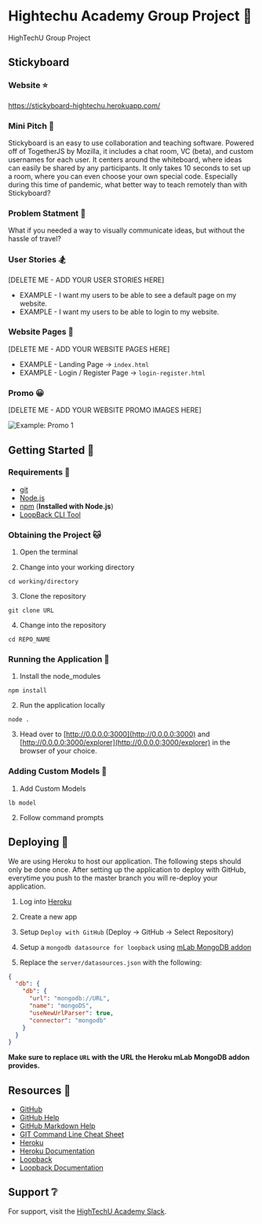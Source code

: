 # Hightechu Academy Group Project :metal:

HighTechU Group Project

## Stickyboard

### Website :star:

https://stickyboard-hightechu.herokuapp.com/

### Mini Pitch :ghost:

Stickyboard is an easy to use collaboration and teaching software. Powered off of TogetherJS by Mozilla, it includes a chat room, VC (beta), and custom usernames for each user. It centers around the whiteboard, where ideas can easily be shared by any participants. It only takes 10 seconds to set up a room, where you can even choose your own special code. Especially during this time of pandemic, what better way to teach remotely than with Stickyboard?

### Problem Statment :mega:

What if you needed a way to visually communicate ideas, but without the hassle of travel?

### User Stories :snowboarder:

[DELETE ME - ADD YOUR USER STORIES HERE]

* EXAMPLE - I want my users to be able to see a default page on my website.
* EXAMPLE - I want my users to be able to login to my website.

### Website Pages :speedboat:

[DELETE ME - ADD YOUR WEBSITE PAGES HERE]

* EXAMPLE - Landing Page -> `index.html`
* EXAMPLE - Login / Register Page -> `login-register.html`

### Promo :grinning:

[DELETE ME - ADD YOUR WEBSITE PROMO IMAGES HERE]

![Example: Promo 1]()

## Getting Started :thinking:

### Requirements :dog:

* [git](https://git-scm.com)
* [Node.js](https://nodejs.org/en/)
* [npm](https://www.npmjs.com) (**Installed with Node.js**)
* [LoopBack CLI Tool](https://loopback.io/lb3/getting-started)

### Obtaining the Project :cat:

1. Open the terminal

2. Change into your working directory

```
cd working/directory
```

3. Clone the repository 

```
git clone URL
```

4. Change into the repository

```
cd REPO_NAME
```

### Running the Application :deer:

1. Install the node_modules

```
npm install
```

2. Run the application locally

```
node .
```

3. Head over to [http://0.0.0.0:3000](http://0.0.0.0:3000) and [http://0.0.0.0:3000/explorer](http://0.0.0.0:3000/explorer) in the browser of your choice.

### Adding Custom Models :ocean:

1. Add Custom Models

```
lb model
```

2. Follow command prompts

## Deploying :bear:

We are using Heroku to host our application. The following steps should only be done once. After setting up the application to deploy with GitHub, everytime you push to the master branch you will re-deploy your application.

1. Log into [Heroku](https://id.heroku.com/login)

1. Create a new app

1. Setup `Deploy with GitHub` (Deploy -> GitHub -> Select Repository)

1. Setup a `mongodb datasource for loopback` using [mLab MongoDB addon](https://elements.heroku.com/addons/mongolab)

1. Replace the `server/datasources.json` with the following:

```json
{
  "db": {
    "db": {
      "url": "mongodb://URL",
      "name": "mongoDS",
      "useNewUrlParser": true,
      "connector": "mongodb"
    }
  }
}
```

**Make sure to replace `URL` with the URL the Heroku mLab MongoDB addon provides.**

## Resources :blue_book:

* [GitHub](https://github.com)
* [GitHub Help](https://help.github.com/)
* [GitHub Markdown Help](https://help.github.com/en/articles/basic-writing-and-formatting-syntax)
* [GIT Command Line Cheat Sheet](https://education.github.com/git-cheat-sheet-education.pdf)
* [Heroku](https://www.heroku.com)
* [Heroku Documentation](https://devcenter.heroku.com/categories/reference)
* [Loopback](http://loopback.io)
* [Loopback Documentation](https://loopback.io/lb3/getting-started)

## Support :grey_question:

For support, visit the [HighTechU Academy Slack]().

